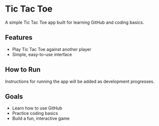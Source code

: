 # Tic Tac Toe

A simple Tic Tac Toe app built for learning GitHub and coding basics.

## Features

- Play Tic Tac Toe against another player
- Simple, easy-to-use interface

## How to Run

Instructions for running the app will be added as development progresses.

## Goals

- Learn how to use GitHub
- Practice coding basics
- Build a fun, interactive game
